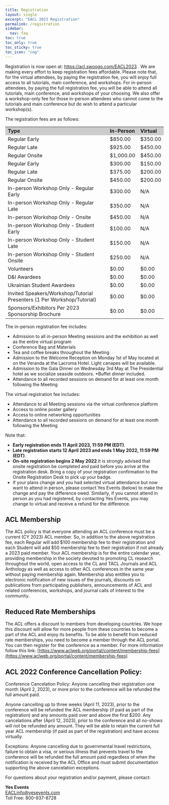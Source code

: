 ```yaml
---
title: Registration
layout: single
excerpt: "EACL 2023 Registration"
permalink: /registration
sidebar:
  nav: faq
toc: true
toc_only: true
toc_sticky: true
toc_icon: "cog"
---
```


Registration is now open at: <a href="https://acl.swoogo.com/EACL2023" target="_blank">https://acl.swoogo.com/EACL2023</a> . We are making every effort to keep registration fees affordable. Please note that, for the virtual attendees, by paying the registration fee, you will enjoy full access to all tutorials, main conference, and workshops. For in-person attendees, by paying the full registration fee, you will be able to attend all tutorials, main conference, and workshops of your choosing. We also offer a workshop-only fee for those in-person attendees who cannot come to the tutorials and main conference but do wish to attend a particular workshop(s).

The registration fees are as follows:
<table>
  <tr style="background-color:#cccccc">
    <td><b>Type</b></td>
    <td><b>In-Person</b></td>
    <td><b>Virtual</b></td>
  </tr>

  <tr><td>Regular Early</td><td>$850.00</td><td>$350.00</td></tr>
  <tr><td>Regular Late</td><td>$925.00</td><td>$450.00</td></tr>
  <tr><td>Regular Onsite</td><td>$1,000.00</td><td>$450.00</td></tr>
  <tr><td>Regular Early</td><td>$300.00</td><td>$150.00</td></tr>
  <tr><td>Regular Late</td><td>$375.00</td><td>$200.00</td></tr>
  <tr><td>Regular Onsite</td><td>$450.00</td><td>$200.00</td></tr>
  <tr><td>In-person Workshop Only - Regular Early</td><td>$300.00</td><td>N/A</td></tr>
  <tr><td>In-person Workshop Only - Regular Late</td><td>$350.00</td><td>N/A</td></tr>
  <tr><td>In-person Workshop Only - Onsite</td><td>$450.00</td><td>N/A</td></tr>
  <tr><td>In-person Workshop Only - Student Early</td><td>$100.00</td><td>N/A</td></tr>
  <tr><td>In-person Workshop Only - Student Late</td><td>$150.00</td><td>N/A</td></tr>
  <tr><td>In-person Workshop Only - Student Onsite</td><td>$250.00</td><td>N/A</td></tr>
  <tr><td>Volunteers</td><td>$0.00</td><td>$0.00</td></tr>
  <tr><td>D&I Awardees</td><td>$0.00</td><td>$0.00</td></tr>
  <tr><td>Ukrainian Student Awardees</td><td>$0.00</td><td>$0.00</td></tr>
  <tr><td>Invited Speakers/Workshop/Tutorial Presenters (1 Per Workshop/Tutorial)</td><td>$0.00</td><td>$0.00</td></tr>
  <tr><td>Sponsors/Exhibitors Per 2023 Sponsorship Brochure</td><td>$0.00</td><td>$0.00</td></tr>
</table>

The in-person registration fee includes:
- Admission to all in-person Meeting sessions and the exhibition as well as the entire virtual program
- Conference Bag and Materials
- Tea and coffee breaks throughout the Meeting
- Admission to the Welcome Reception on Monday 1st of May located at on the Veranda at the Lacroma Hotel. Light canapes will be available.
- Admission to the Gala Dinner on Wednesday 3rd May at The Presidential hotel as we socialize seaside outdoors. \*Buffet dinner included.
- Attendance to all recorded sessions on demand for at least one month following the Meeting

The virtual registration fee includes:
- Attendance to all Meeting sessions via the virtual conference platform
- Access to online poster gallery
- Access to online networking opportunities
- Attendance to all recorded sessions on demand for at least one month following the Meeting

Note that:
- **Early registration ends 11 April 2023, 11:59 PM (EDT)**.
- **Late registration starts 12 April 2023 and ends 1 May 2022, 11:59 PM (EDT)**.
- **On-site registration begins 2 May 2022**.It is strongly advised that onsite registration be completed and paid before you arrive at the registration desk. Bring a copy of your registration confirmation to the Onsite Registration Desk to pick up your badge.
- If your plans change and you had selected virtual attendance but now want to attend in person, please contact Yes Events (below) to make the change and pay the difference owed. Similarly, if you cannot attend in person as you had registered, by contacting Yes Events, you may change to virtual and receive a refund for the difference.
                  

## ACL Membership
The ACL policy is that everyone attending an ACL conference must be a current (CY 2023) ACL member. So, in addition to the above registration fee, each Regular will add $100 membership fee to their registration and each Student will add $50 membership fee to their registration if not already a 2023 paid member. Your ACL membership is for the entire calendar year, providing membership in the society devoted to promoting CL research throughout the world, open access to the CL and TACL Journals and ACL Anthology as well as access to other ACL conferences in the same year without paying membership again. Membership also entitles you to electronic notification of new issues of the journals, discounts on publications from participating publishers, announcements of ACL and related conferences, workshops, and journal calls of interest to the community.

## Reduced Rate Memberships
The ACL offers a discount to members from developing countries. We hope this discount will allow for more people from these countries to become a part of the ACL and enjoy its benefits. To be able to benefit from reduced rate memberships, you need to become a member through the ACL portal. You can then register for the conference as a member. For more information follow this link: [https://www.aclweb.org/portal/content/membership-fees](https://www.aclweb.org/portal/content/membership-fees)

## ACL 2022 Conference Cancellation Policy:
Conference Cancelation Policy:
Anyone cancelling their registration one month (April 2, 2023), or more prior to the conference will be refunded the full amount paid.

Anyone cancelling up to three weeks (April 11, 2023), prior to the conference will be refunded the ACL membership (if paid as part of the registration) and any amounts paid over and above the first $200.
Any cancelations after (April 12, 2023), prior to the conference and all no-shows will not be refunded any amount. They will be able to retain the current full year ACL membership (if paid as part of the registration) and have access virtually.

Exceptions: Anyone cancelling due to governmental travel restrictions, failure to obtain a visa, or serious illness that prevents travel to the conference will be refunded the full amount paid regardless of when the notification is received by the ACL Office and must submit documentation supporting the above cancelation exceptions. 

For questions about your registration and/or payment, please contact:

**Yes Events**<br>[EACLinfo@yesevents.com](mailto:EACLinfo@yesevents.com)<br>Toll Free: 800-937-8728

